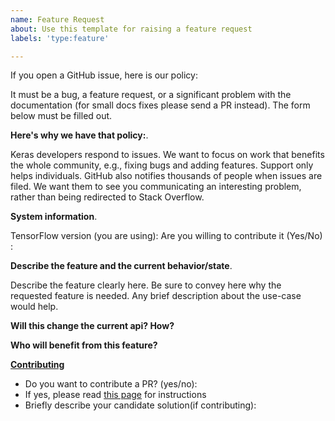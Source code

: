 ```yaml
---
name: Feature Request
about: Use this template for raising a feature request
labels: 'type:feature'

---
```



If you open a GitHub issue, here is our policy:

It must be a bug, a feature request, or a significant problem with the documentation (for small docs fixes please send a PR instead).
The form below must be filled out.

**Here's why we have that policy:**.

Keras developers respond to issues. We want to focus on work that benefits the whole community, e.g., fixing bugs and adding features. Support only helps individuals. GitHub also notifies thousands of people when issues are filed. We want them to see you communicating an interesting problem, rather than being redirected to Stack Overflow.

**System information**.

TensorFlow version (you are using):
Are you willing to contribute it (Yes/No) :

**Describe the feature and the current behavior/state**.

Describe the feature clearly here. Be sure to convey here why the requested feature is needed. Any brief description about the use-case would help.

**Will this change the current api? How?**


**Who will benefit from this feature?**


**[Contributing](https://github.com/keras-team/keras/blob/master/CONTRIBUTING.md)**

- Do you want to contribute a PR? (yes/no):
- If yes, please read [this page](https://github.com/keras-team/keras/blob/master/CONTRIBUTING.md) for instructions
- Briefly describe your candidate solution(if contributing):
